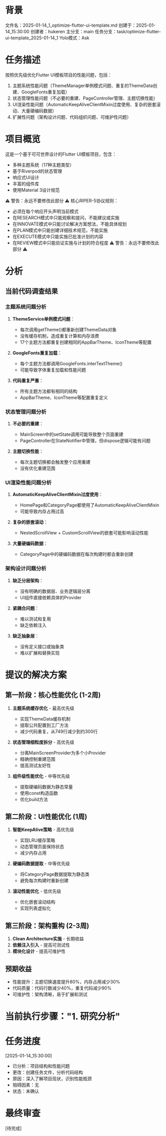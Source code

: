 # 背景
文件名：2025-01-14_1_optimize-flutter-ui-template.md
创建于：2025-01-14_15:30:00
创建者：hukeren
主分支：main
任务分支：task/optimize-flutter-ui-template_2025-01-14_1
Yolo模式：Ask

# 任务描述
按照优先级优化Flutter UI模板项目的性能问题，包括：
1. 主题系统性能问题（ThemeManager单例模式问题、重复的ThemeData创建、GoogleFonts重复加载）
2. 状态管理性能问题（不必要的重建、PageController管理、主题切换性能）
3. UI渲染性能问题（AutomaticKeepAliveClientMixin过度使用、复杂的嵌套滚动、大量硬编码数据）
4. 扩展性问题（架构设计问题、代码组织问题、可维护性问题）

# 项目概览
这是一个基于可可世界设计的Flutter UI模板项目，包含：
- 多种主题系统（17种主题类型）
- 基于Riverpod的状态管理
- 响应式UI设计
- 丰富的组件库
- 使用Material 3设计规范

⚠️ 警告：永远不要修改此部分 ⚠️
核心RIPER-5协议规则：
- 必须在每个响应开头声明当前模式
- 在RESEARCH模式中只能观察和提问，不能建议或实施
- 在INNOVATE模式中只能讨论解决方案想法，不能具体规划
- 在PLAN模式中只能创建详细技术规范，不能实施
- 在EXECUTE模式中只能实施已批准计划的内容
- 在REVIEW模式中只能验证实施与计划的符合程度
⚠️ 警告：永远不要修改此部分 ⚠️

# 分析
## 当前代码调查结果

### 主题系统问题分析
1. **ThemeService单例模式问题**：
   - 每次调用getTheme()都重新创建ThemeData对象
   - 没有缓存机制，造成重复计算和内存浪费
   - 17个主题方法都重复创建相同的AppBarTheme、IconTheme等配置

2. **GoogleFonts重复加载**：
   - 每个主题方法都调用GoogleFonts.interTextTheme()
   - 可能导致字体重复加载和性能问题

3. **代码重复严重**：
   - 所有主题方法都有相同的结构
   - AppBarTheme、IconTheme等配置重复定义

### 状态管理问题分析
1. **不必要的重建**：
   - MainScreen中的setState调用可能导致整个页面重建
   - PageController在StateNotifier中管理，但dispose逻辑可能有问题

2. **主题切换性能**：
   - 每次主题切换都会触发整个应用重建
   - 没有优化重建范围

### UI渲染性能问题分析
1. **AutomaticKeepAliveClientMixin过度使用**：
   - HomePage和CategoryPage都使用了AutomaticKeepAliveClientMixin
   - 可能导致内存占用过高

2. **复杂的嵌套滚动**：
   - NestedScrollView + CustomScrollView的嵌套可能影响滚动性能

3. **大量硬编码数据**：
   - CategoryPage中的硬编码数据在每次构建时都会重新创建

### 架构设计问题分析
1. **缺乏分层架构**：
   - 没有明确的数据层、业务逻辑层分离
   - UI组件直接依赖具体的Provider

2. **紧耦合问题**：
   - 难以测试和复用
   - 缺乏依赖注入

3. **缺乏抽象层**：
   - 没有定义接口或抽象类
   - 难以扩展和替换实现

# 提议的解决方案

## 第一阶段：核心性能优化 (1-2周)
1. **主题系统缓存优化** - 最高优先级
   - 实现ThemeData缓存机制
   - 提取公共配置到工厂方法
   - 减少代码重复，从749行减少到约300行

2. **状态管理细粒度拆分** - 高优先级
   - 分离MainScreenProvider为多个小Provider
   - 精确控制重建范围
   - 提高测试友好性

3. **组件级性能优化** - 中等优先级
   - 提取硬编码数据为静态常量
   - 使用const构造函数
   - 优化build方法

## 第二阶段：UI性能优化 (1周)
1. **智能KeepAlive策略** - 高优先级
   - 实现LRU缓存策略
   - 动态管理页面保持状态
   - 减少内存占用

2. **硬编码数据提取** - 中等优先级
   - 将CategoryPage数据提取为静态类
   - 避免每次构建时重新创建

3. **滚动性能优化** - 低优先级
   - 优化嵌套滚动结构
   - 实现列表虚拟化

## 第三阶段：架构重构 (2-3周)
1. **Clean Architecture实施** - 长期收益
2. **依赖注入引入** - 提高可测试性
3. **模块化设计** - 提高可维护性

## 预期收益
- 性能提升：主题切换速度提升80%，内存占用减少30%
- 代码质量：代码行数减少40%，重复代码减少90%
- 可维护性：架构清晰，易于扩展和测试

# 当前执行步骤："1. 研究分析"

# 任务进度
[2025-01-14_15:30:00]
- 已分析：项目结构和性能问题
- 更改：创建任务文件，分析代码结构
- 原因：深入了解项目现状，识别性能瓶颈
- 阻碍因素：无
- 状态：未确认

# 最终审查
[待完成]
